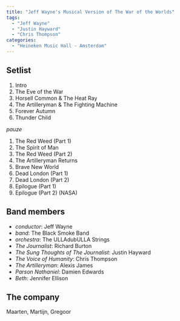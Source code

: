 ```yaml
---
title: "Jeff Wayne's Musical Version of The War of the Worlds"
tags:
  - "Jeff Wayne"
  - "Justin Hayward"
  - "Chris Thompson"
categories:
  - "Heineken Music Hall - Amsterdam"
---
```

Setlist
-------
1. Intro
1. The Eve of the War
1. Horsell Common & The Heat Ray
1. The Artilleryman & The Fighting Machine
1. Forever Autumn
1. Thunder Child

_pauze_

1. The Red Weed (Part 1)
1. The Spirit of Man
1. The Red Weed (Part 2)
1. The Artilleryman Returns
1. Brave New World
1. Dead London (Part 1)
1. Dead London (Part 2)
1. Epilogue (Part 1)
1. Epilogue (Part 2) (NASA)

Band members
------------
* _conductor_: Jeff Wayne
* _band_: The Black Smoke Band
* _orchestra_: The ULLAdubULLA Strings
* _The Journalist_: Richard Burton
* _The Sung Thoughts of The Journalist_: Justin Hayward
* _The Voice of Humanity_: Chris Thompson
* _The Artilleryman_: Alexis James
* _Parson Nathaniel_: Damien Edwards
* _Beth_: Jennifer Ellison

The company
-----------
Maarten, Martijn, Gregoor
